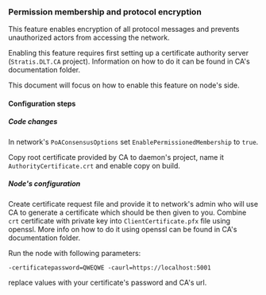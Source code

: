 ### Permission membership and protocol encryption

This feature enables encryption of all protocol messages and prevents unauthorized actors from accessing the network.

Enabling this feature requires first setting up a certificate authority server (`Stratis.DLT.CA` project). Information on how to do it can be found in CA's documentation folder. 

This document will focus on how to enable this feature on node's side. 



#### Configuration steps

##### Code changes

In network's `PoAConsensusOptions` set `EnablePermissionedMembership` to `true`.

Copy root certificate provided by CA to daemon's project, name it `AuthorityCertificate.crt` and enable copy on build. 



##### Node's configuration

Create certificate request file and provide it to network's admin who will use CA to generate a certificate which should be then given to you. Combine `crt` certificate with private key into `ClientCertificate.pfx` file using openssl. More info on how to do it using openssl can be found in CA's documentation folder. 



Run the node with following parameters:  

```
-certificatepassword=QWEQWE -caurl=https://localhost:5001
```

replace values with your certificate's password and CA's url. 